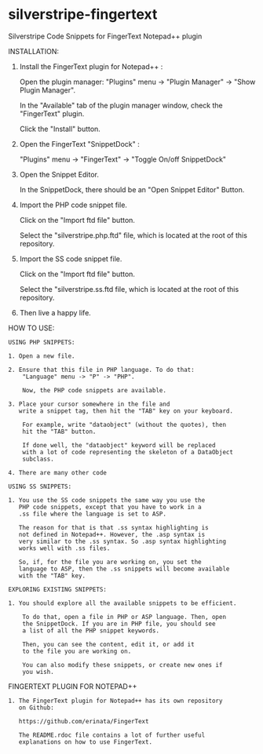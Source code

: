 silverstripe-fingertext
=======================

Silverstripe Code Snippets for FingerText Notepad++ plugin


INSTALLATION:

1.	Install the FingerText plugin for Notepad++ :
	
	Open the plugin manager:
	"Plugins" menu -> "Plugin Manager" ->  "Show Plugin Manager".
	
	In the "Available" tab of the plugin manager window,
	check the "FingerText" plugin.
	
	Click the "Install" button.
	
2.	Open the FingerText "SnippetDock" :

	"Plugins" menu -> "FingerText" -> "Toggle On/off SnippetDock"
	
3.	Open the Snippet Editor.

	In the SnippetDock, there should be an "Open Snippet Editor" Button.
	
4.	Import the PHP code snippet file.

	Click on the "Import ftd file" button.
	
	Select the "silverstripe.php.ftd" file, 
	which is located at the root of this repository.
	
5.	Import the SS code snippet file.

	Click on the "Import ftd file" button.
	
	Select the "silverstripe.ss.ftd file, 
	which is located at the root of this repository.
	
6.	Then live a happy life.


HOW TO USE:

	USING PHP SNIPPETS:
	
	1. Open a new file.
	
	2. Ensure that this file in PHP language. To do that:
		"Language" menu -> "P" -> "PHP".
		
		Now, the PHP code snippets are available.
		
	3. Place your cursor somewhere in the file and 
	   write a snippet tag, then hit the "TAB" key on your keyboard.
	
		For example, write "dataobject" (without the quotes), then
		hit the "TAB" button.
		
		If done well, the "dataobject" keyword will be replaced
		with a lot of code representing the skeleton of a DataObject
		subclass.
		
	4. There are many other code
	
	USING SS SNIPPETS:
	
	1. You use the SS code snippets the same way you use the
	   PHP code snippets, except that you have to work in a
	   .ss file where the language is set to ASP.
	   
	   The reason for that is that .ss syntax highlighting is
	   not defined in Notepad++. However, the .asp syntax is
	   very similar to the .ss syntax. So .asp syntax highlighting
	   works well with .ss files.
	   
	   So, if, for the file you are working on, you set the
	   language to ASP, then the .ss snippets will become available
	   with the "TAB" key.
	   
	EXPLORING EXISTING SNIPPETS:
	
	1. You should explore all the available snippets to be efficient.
	
		To do that, open a file in PHP or ASP language. Then, open 
		the SnippetDock. If you are in PHP file, you should see 
		a list of all the PHP snippet keywords.
		
		Then, you can see the content, edit it, or add it 
		to the file you are working on.
		
		You can also modify these snippets, or create new ones if
		you wish.
		
FINGERTEXT PLUGIN FOR NOTEPAD++

	1. The FingerText plugin for Notepad++ has its own repository
	   on Github:
	   
	   https://github.com/erinata/FingerText
	   
	   The README.rdoc file contains a lot of further useful
	   explanations on how to use FingerText.